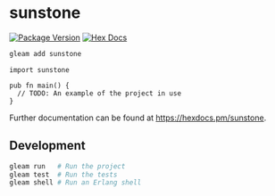 # sunstone

[![Package Version](https://img.shields.io/hexpm/v/sunstone)](https://hex.pm/packages/sunstone)
[![Hex Docs](https://img.shields.io/badge/hex-docs-ffaff3)](https://hexdocs.pm/sunstone/)

```sh
gleam add sunstone
```
```gleam
import sunstone

pub fn main() {
  // TODO: An example of the project in use
}
```

Further documentation can be found at <https://hexdocs.pm/sunstone>.

## Development

```sh
gleam run   # Run the project
gleam test  # Run the tests
gleam shell # Run an Erlang shell
```

